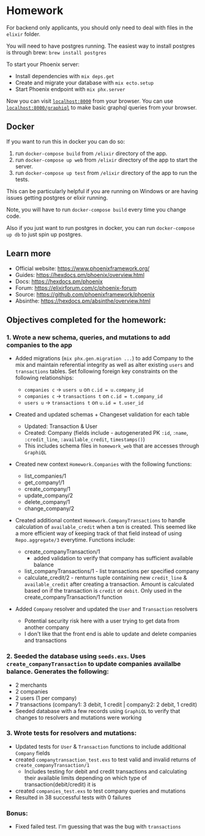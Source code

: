 # Homework

For backend only applicants, you should only need to deal with files in the `elixir` folder.

You will need to have postgres running.
The easiest way to install postgres is through brew:
`brew install postgres`

To start your Phoenix server:

  * Install dependencies with `mix deps.get`
  * Create and migrate your database with `mix ecto.setup`
  * Start Phoenix endpoint with `mix phx.server`

Now you can visit [`localhost:8000`](http://localhost:8000) from your browser.
You can use [`localhost:8000/graphiql`](http://localhost:8000/graphiql) to make basic graphql queries from your browser.


## Docker

If you want to run this in docker you can do so:
1. run `docker-compose build` from `/elixir` directory of the app.
2. run `docker-compose up web` from `/elixir` directory of the app to start the server.
3. run `docker-compose up test` from `/elixir` directory of the app to run the tests.


This can be particularly helpful if you are running on Windows or are having issues getting postgres or elixir running.

Note, you will have to run `docker-compose build` every time you change code.

Also if you just want to run postgres in docker, you can run `docker-compose up db` to just spin up postgres.

## Learn more

  * Official website: https://www.phoenixframework.org/
  * Guides: https://hexdocs.pm/phoenix/overview.html
  * Docs: https://hexdocs.pm/phoenix
  * Forum: https://elixirforum.com/c/phoenix-forum
  * Source: https://github.com/phoenixframework/phoenix
  * Absinthe: https://hexdocs.pm/absinthe/overview.html

## Objectives completed for the homework:
  ### 1. Wrote a new schema, queries, and mutations to add companies to the app
  - Added migrations (`mix phx.gen.migration ...`) to add Company to the mix and maintain referential integrity as well as alter existing `users` and `transactions` tables. Set following foreign key constraints on the following relationships:
    * `companies c` -> `users u` on `c.id = u.company_id`
    * `companies c` -> `transactions t` on `c.id = t.company_id`
    * `users u` -> `transactions t` on `u.id = t.user_id`
  
  - Created and updated schemas + Changeset validation for each table
    * Updated: Transaction & User
    * Created: Company (fields include - autogenerated PK `:id`, `:name`, `:credit_line`, `:available_credit`, `timestamps()`)
    * This includes schema files in `homework_web` that are accesses through `GraphiQL`
  
  - Created new context `Homework.Companies` with the following functions:
    * list_companies/1
    * get_company!/1
    * create_company/1
    * update_company/2
    * delete_company/1
    * change_company/2

  - Created additional context `Homework.CompanyTransactions` to handle calculation of `available_credit` when a txn is created. This seemed like a more efficient way of keeping track of that field instead of using `Repo.aggregate/3` everytime.   Functions include:
    * create_companyTransaction/1
      - added validation to verify that company has sufficient available balance
    * list_companyTransactions/1 - list transactions per specified company
    * calculate_credit/2 - renturns tuple containing new `credit_line` & `available_credit` after creating a transaction. Amount is calculated based on if the transaction is `credit` or `debit`. Only used in the create_companyTransaction/1 function
  
  - Added `Company` resolver and updated the `User` and `Transaction` resolvers
    * Potential security risk here with a user trying to get data from another company
    * I don't like that the front end is able to update and delete companies and transactions
  
  ### 2. Seeded the database using `seeds.exs`. Uses `create_companyTransaction` to update companies availalbe balance. Generates the following:
  - 2 merchants
  - 2 companies
  - 2 users (1 per company)
  - 7 transactions (company1: 3 debit, 1 credit | company2: 2 debit, 1 credit)
  - Seeded database with a few records using `GraphiQL` to verify that changes to resolvers and mutations were working

  ### 3. Wrote tests for resolvers and mutations:
  - Updated tests for `User` & `Transaction` functions to include additional `Company` fields
  - created `companytransaction_test.exs` to test valid and invalid returns of `create_companyTransaction/1`
    * Includes testing for debit and credit transactions and calculating their available limits depending on which type of transaction(debit/credit) it is
  - created `companies_test.exs` to test company queries and mutations
  - Resulted in 38 successful tests with 0 failures

  ### Bonus:
  - Fixed failed test. I'm guessing that was the bug with `transactions`